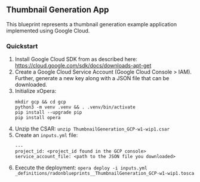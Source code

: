 ## Thumbnail Generation App

This blueprint represents a thumbnail generation example application implemented using Google Cloud.

### Quickstart

1. Install Google Cloud SDK from as described here: <https://cloud.google.com/sdk/docs/downloads-apt-get>
2. Create a Google Cloud Service Account (Google Cloud Console > IAM). 
   Further, generate a new key along with a JSON file that can be downloaded.
3. Initialize xOpera:
   ```
   mkdir gcp && cd gcp
   python3 -m venv .venv && . .venv/bin/activate
   pip install --upgrade pip
   pip install opera
   ```
4. Unzip the CSAR: `unzip ThumbnailGeneration_GCP-w1-wip1.csar`
5. Create an `inputs.yml` file:
   ```
   ---
   project_id: <project_id found in the GCP console>
   service_account_file: <path to the JSON file you downloaded>
   ```
6. Execute the deployment: `opera deploy -i inputs.yml _definitions/radonblueprints__ThumbnailGeneration_GCP-w1-wip1.tosca`
